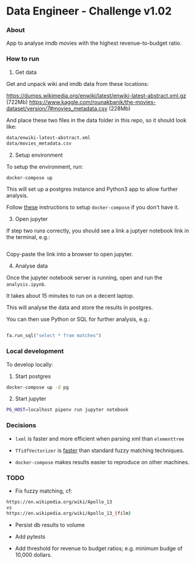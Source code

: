 # Data Engineer - Challenge v1.02

### About

App to analyse imdb movies with the highest revenue-to-budget ratio.

### How to run

1) Get data

Get and unpack wiki and imdb data from these locations: 

https://dumps.wikimedia.org/enwiki/latest/enwiki-latest-abstract.xml.gz (722Mb)
https://www.kaggle.com/rounakbanik/the-movies-dataset/version/7#movies_metadata.csv (228Mb)

And place these two files in the data folder in this repo, so it should look like:

```bash
data/enwiki-latest-abstract.xml
data/movies_metadata.csv
```

2) Setup environment

To setup the environment, run:

```bash
docker-compose up
```

This will set up a postgres instance and Python3 app to allow further analysis.

Follow [these](https://docs.docker.com/compose/install/) instructions to setup `docker-compose` if you don't have it.

3) Open jupyter

If step two runs correctly, you should see a link a juptyer notebook link in the terminal, e.g.:

```bash

```

Copy-paste the link into a browser to open jupyter.

4) Analyse data

Once the jupyter notebook server is running, open and run the `analysis.ipynb`.

It takes about 15 minutes to run on a decent laptop.

This will analyse the data and store the results in postgres.

You can then use Python or SQL for further analysis, e.g.:

```python

fa.run_sql("select * from matches")

```

### Local development

To develop locally:

1) Start postgres

```bash
docker-compose up -d pg
```

2) Start jupyter

```bash
PG_HOST=localhost pipenv run jupyter notebook
```

### Decisions

- `lxml` is faster and more efficient when parsing xml than `elementtree`

- `TfidfVectorizer` is [faster](https://towardsdatascience.com/fuzzy-matching-at-scale-84f2bfd0c536) than standard 
fuzzy matching techniques.

- `docker-compose` makes results easier to reproduce on other machines.

### TODO

- Fix fuzzy matching, cf:
```bash
https://en.wikipedia.org/wiki/Apollo_13
vs
https://en.wikipedia.org/wiki/Apollo_13_(film)
```

- Persist db results to volume

- Add pytests

- Add threshold for revenue to budget ratios; e.g. minimum budge of 10,000 dollars.
